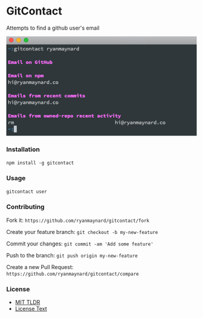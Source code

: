 # GitContact

Attempts to find a github user's email

![demo_image](demo.png)

### Installation

`npm install -g gitcontact`


###  Usage

`gitcontact user`

### Contributing

Fork it:
`https://github.com/ryanmaynard/gitcontact/fork`

Create your feature branch:
`git checkout -b my-new-feature`

Commit your changes:
`git commit -am 'Add some feature'`

Push to the branch:
`git push origin my-new-feature`

Create a new Pull Request:
`https://github.com/ryanmaynard/gitcontact/compare`


### License

* [MIT TLDR][mit]
* [License Text][license]



[mit]: https://tldrlegal.com/license/mit-license
[license]: https://github.com/ryanmaynard/gitcontact/blob/master/LICENSE